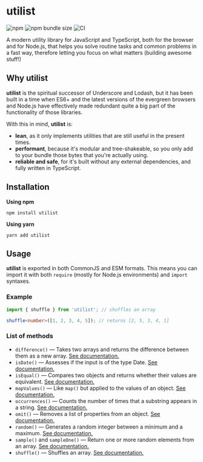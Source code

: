 # utilist

![npm](https://img.shields.io/npm/v/utilist?color=red&logo=npm) ![npm bundle size](https://img.shields.io/bundlephobia/minzip/utilist) ![CI](https://github.com/davguij/utilist/workflows/CI/badge.svg)

A modern utility library for JavaScript and TypeScript, both for the browser and for Node.js, that helps you solve routine tasks and common problems in a fast way, therefore letting you focus on what matters (building awesome stuff!)

## Why **utilist**

**utilist** is the spiritual successor of Underscore and Lodash, but it has been built in a time when ES6+ and the latest versions of the evergreen browsers and Node.js have effectively made redundant quite a big part of the functionality of those libraries.

With this in mind, **utilist** is:

- **lean**, as it only implements utilities that are still useful in the present times.
- **performant**, because it's modular and tree-shakeable, so you only add to your bundle those bytes that you're actually using.
- **reliable and safe**, for it's built without any external dependencies, and fully written in TypeScript.

## Installation

**Using npm**

`npm install utilist`

**Using yarn**

`yarn add utilist`

## Usage

**utilist** is exported in both CommonJS and ESM formats. This means you can import it with both `require` (mostly for Node.js environments) and `import` syntaxes.

### Example

```typescript
import { shuffle } from 'utilist'; // shuffles an array

shuffle<number>([1, 2, 3, 4, 5]); // returns [2, 5, 3, 4, 1]
```

### List of methods

- `difference()` — Takes two arrays and returns the difference between them as a new array. [See documentation.](https://davguij.github.io/utilist/modules/_difference_.html)
- `isDate()` — Assesses if the input is of the type Date. [See documentation.](https://davguij.github.io/utilist/modules/_is_date_.html)
- `isEqual()` — Compares two objects and returns whether their values are equivalent. [See documentation.](https://davguij.github.io/utilist/modules/_is_equal_.html)
- `mapValues()` — Like `map()` but applied to the values of an object. [See documentation.](https://davguij.github.io/utilist/modules/_map_values_.html)
- `occurrences()` — Counts the number of times that a substring appears in a string. [See documentation.](https://davguij.github.io/utilist/modules/_occurrences_.html)
- `omit()` — Removes a list of properties from an object. [See documentation.](https://davguij.github.io/utilist/modules/_omit_.html)
- `random()` — Generates a random integer between a minimum and a maximum. [See documentation.](https://davguij.github.io/utilist/modules/_random_.html)
- `sample()` and `sampleOne()` — Return one or more random elements from an array. [See documentation.](https://davguij.github.io/utilist/modules/_sample_.html)
- `shuffle()` — Shuffles an array. [See documentation.](https://davguij.github.io/utilist/modules/_shuffle_.html)
